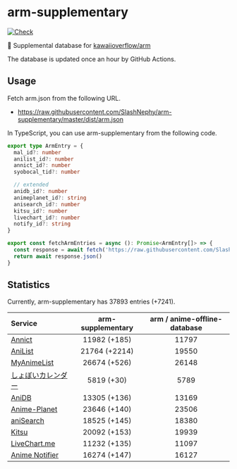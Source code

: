 # arm-supplementary

[![Check](https://github.com/SlashNephy/arm-supplementary/actions/workflows/check-node.yml/badge.svg)](https://github.com/SlashNephy/arm-supplementary/actions/workflows/check-node.yml)

💊 Supplemental database for [kawaiioverflow/arm](https://github.com/kawaiioverflow/arm)

The database is updated once an hour by GitHub Actions.

## Usage

Fetch arm.json from the following URL.

- https://raw.githubusercontent.com/SlashNephy/arm-supplementary/master/dist/arm.json

In TypeScript, you can use arm-supplementary from the following code.

```TypeScript
export type ArmEntry = {
  mal_id?: number
  anilist_id?: number
  annict_id?: number
  syobocal_tid?: number

  // extended
  anidb_id?: number
  animeplanet_id?: string
  anisearch_id?: number
  kitsu_id?: number
  livechart_id?: number
  notify_id?: string
}

export const fetchArmEntries = async (): Promise<ArmEntry[]> => {
  const response = await fetch('https://raw.githubusercontent.com/SlashNephy/arm-supplementary/master/dist/arm.json')
  return await response.json()
}
```

## Statistics

Currently, arm-supplementary has 37893 entries (+7241).

| Service                                     | arm-supplementary | arm / anime-offline-database |
| :------------------------------------------ | :---------------: | :--------------------------: |
| [Annict](https://annict.com)                |   11982 (+185)    |            11797             |
| [AniList](https://anilist.co)               |   21764 (+2214)   |            19550             |
| [MyAnimeList](https://myanimelist.net)      |   26674 (+526)    |            26148             |
| [しょぼいカレンダー](https://cal.syoboi.jp) |    5819 (+30)     |             5789             |
| [AniDB](https://anidb.net)                  |   13305 (+136)    |            13169             |
| [Anime-Planet](https://anime-planet.com)    |   23646 (+140)    |            23506             |
| [aniSearch](https://anisearch.com)          |   18525 (+145)    |            18380             |
| [Kitsu](https://kitsu.io)                   |   20092 (+153)    |            19939             |
| [LiveChart.me](https://livechart.me)        |   11232 (+135)    |            11097             |
| [Anime Notifier](https://notify.moe)        |   16274 (+147)    |            16127             |
